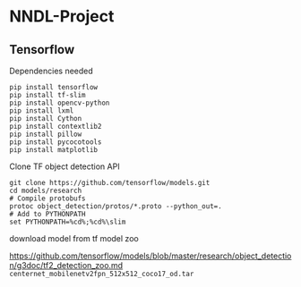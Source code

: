 # NNDL-Project

## Tensorflow

Dependencies needed
```
pip install tensorflow
pip install tf-slim
pip install opencv-python
pip install lxml
pip install Cython
pip install contextlib2
pip install pillow
pip install pycocotools
pip install matplotlib

```

Clone TF object detection API
```
git clone https://github.com/tensorflow/models.git
cd models/research
# Compile protobufs
protoc object_detection/protos/*.proto --python_out=.
# Add to PYTHONPATH
set PYTHONPATH=%cd%;%cd%\slim
```

download model from tf model zoo

https://github.com/tensorflow/models/blob/master/research/object_detection/g3doc/tf2_detection_zoo.md
```centernet_mobilenetv2fpn_512x512_coco17_od.tar```